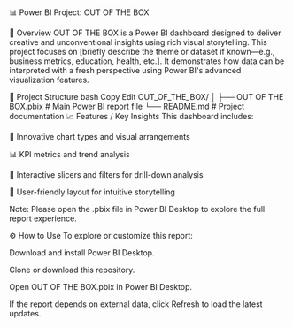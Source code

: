 📊 Power BI Project: OUT OF THE BOX





📌 Overview
OUT OF THE BOX is a Power BI dashboard designed to deliver creative and unconventional insights using rich visual storytelling. This project focuses on [briefly describe the theme or dataset if known—e.g., business metrics, education, health, etc.]. It demonstrates how data can be interpreted with a fresh perspective using Power BI's advanced visualization features.

📁 Project Structure
bash
Copy
Edit
OUT_OF_THE_BOX/
│
├── OUT OF THE BOX.pbix        # Main Power BI report file
└── README.md                  # Project documentation
📈 Features / Key Insights
This dashboard includes:

🧠 Innovative chart types and visual arrangements

📊 KPI metrics and trend analysis

🔄 Interactive slicers and filters for drill-down analysis

🎯 User-friendly layout for intuitive storytelling

Note: Please open the .pbix file in Power BI Desktop to explore the full report experience.

⚙️ How to Use
To explore or customize this report:

Download and install Power BI Desktop.

Clone or download this repository.

Open OUT OF THE BOX.pbix in Power BI Desktop.

If the report depends on external data, click Refresh to load the latest updates.

